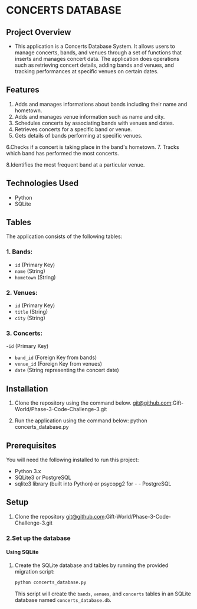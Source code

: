 # CONCERTS DATABASE

## Project Overview
- This application is a Concerts Database System. It allows users to manage concerts, bands, and venues through a set of functions that inserts and manages concert data. The application does operations such as retrieving concert details, adding bands and venues, and tracking performances at specific venues on certain dates.

## Features

1. Adds and manages informations about bands including their name and hometown.
2. Adds and manages venue information such as name and city.
3. Schedules concerts by associating bands with venues and dates.
4. Retrieves concerts for a specific band or venue.
5. Gets details of bands performing at specific venues.

6.Checks if a concert is taking place in the band's hometown.
7. Tracks which band has performed the most concerts.

8.Identifies the most frequent band at a particular venue.


## Technologies Used

- Python
- SQLite
## Tables
The application consists of the following tables:

### 1. Bands:
- `id` (Primary Key)
- `name` (String)
- `hometown` (String)
### 2. Venues:
- `id` (Primary Key)
- `title` (String)
- `city` (String)
### 3. Concerts:
-`id` (Primary Key)
- `band_id` (Foreign Key from bands)
- `venue_id` (Foreign Key from venues)
- `date` (String representing the concert date)

## Installation
1. Clone the repository using the command below.
        git@github.com:Gift-World/Phase-3-Code-Challenge-3.git

2. Run the application using the command below:
        python concerts_database.py
        


## Prerequisites
You will need the following installed to run this project:

- Python 3.x
- SQLite3 or PostgreSQL
- sqlite3 library (built into Python) or psycopg2 for - - PostgreSQL


## Setup
1. Clone the repository
        git@github.com:Gift-World/Phase-3-Code-Challenge-3.git
        

### 2.Set up the database      
#### Using SQLite

1. Create the SQLite database and tables by running the provided migration script:

    ```bash
    python concerts_database.py
    ```

    This script will create the `bands`, `venues`, and `concerts` tables in an SQLite database named `concerts_database.db`.




